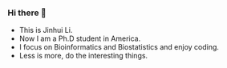 ### Hi there 👋
- This is  Jinhui Li.
- Now I am a Ph.D student in America.
- I focus on Bioinformatics and Biostatistics and enjoy coding.
- Less is more, do the interesting things.


<!--
**jinhuili-lab/jinhuili-lab** is a ✨ _special_ ✨ repository because its `README.md` (this file) appears on your GitHub profile.

Here are some ideas to get you started:

- 🔭 I’m currently working on ...
- 🌱 I’m currently learning ...
- 👯 I’m looking to collaborate on ...
- 🤔 I’m looking for help with ...
- 💬 Ask me about ...
- 📫 How to reach me: ...
- 😄 Pronouns: ...
- ⚡ Fun fact: ...
-->
